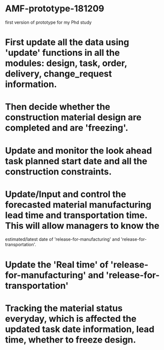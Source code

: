 # AMF-prototype-181209
first version of prototype for my Phd study



# First update all the data using 'update' functions in all the modules: design, task, order, delivery, change_request information.

# Then decide whether the construction material design are completed and are 'freezing'.

# Update and monitor the look ahead task planned start date and all the construction constraints.

# Update/Input and control the forecasted material manufacturing lead time and transportation time. This will allow managers to know the 
estimated/latest date of 'release-for-manufacturing' and 'release-for-transportation'.

# Update the 'Real time' of 'release-for-manufacturing' and 'release-for-transportation'

# Tracking the material status everyday, which is affected the updated task date information, lead time, whether to freeze design. 
